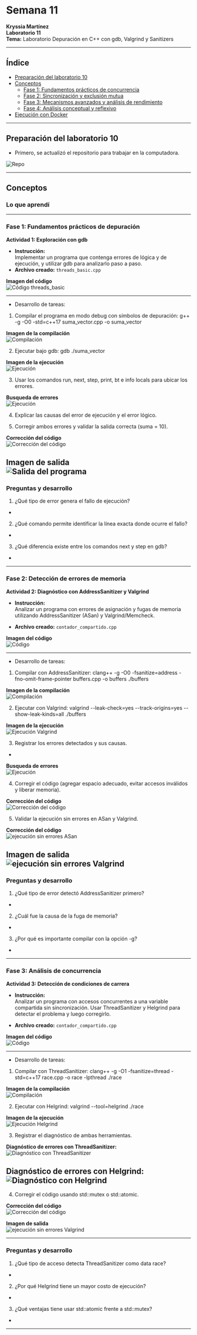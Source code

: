 # Semana 11  
**Kryssia Martínez**  
**Laboratorio 11**  
**Tema:** Laboratorio Depuración en C++ con gdb, Valgrind y Sanitizers 

---

## Índice
- [Preparación del laboratorio 10](#preparación-del-laboratorio-10)
- [Conceptos](#conceptos)
  - [Fase 1: Fundamentos prácticos de concurrencia](#fase-1-fundamentos-prácticos-de-concurrencia)
  - [Fase 2: Sincronización y exclusión mutua](#fase-2-sincronización-y-exclusión-mutua)
  - [Fase 3: Mecanismos avanzados y análisis de rendimiento](#fase-3-mecanismos-avanzados-y-análisis-de-rendimiento)
  - [Fase 4: Análisis conceptual y reflexivo](#fase-4-análisis-conceptual-y-reflexivo)
- [Ejecución con Docker](#ejecución-con-docker)

---

## Preparación del laboratorio 10

- Primero, se actualizó el repositorio para trabajar en la computadora.

![Repo](images/1.png)

---

## Conceptos

### Lo que aprendí



---

### Fase 1: Fundamentos prácticos de depuración

**Actividad 1:  Exploración con gdb**  
- **Instrucción:**  
Implementar un programa que contenga errores de lógica y de ejecución, y utilizar gdb para analizarlo paso a paso.  
- **Archivo creado:** `threads_basic.cpp`

**Imagen del código**  
![Código threads_basic](images/2.png)  

---

- Desarrollo de tareas:

1. Compilar el programa en modo debug con símbolos de depuración:
g++ -g -O0 -std=c++17 suma_vector.cpp -o suma_vector

**Imagen de la compilación**  
![Compilación](images/2.png)  

2. Ejecutar bajo gdb:
gdb ./suma_vector

**Imagen de la ejecución**  
![Ejecución](images/2.png)  

3. Usar los comandos run, next, step, print, bt e info locals para ubicar los errores.

**Busqueda de errores**  
![Ejecución](images/2.png) 


4. Explicar las causas del error de ejecución y el error lógico.


5. Corregir ambos errores y validar la salida correcta (suma = 10).

**Corrección del código**  
![Corrección del código](images/2.png) 

**Imagen de salida**  
![Salida del programa](images/3.png)
---

### Preguntas y desarrollo

1. ¿Qué tipo de error genera el fallo de ejecución?
- 

2. ¿Qué comando permite identificar la línea exacta donde ocurre el fallo?
-

3. ¿Qué diferencia existe entre los comandos next y step en gdb?
- 

---

### Fase 2:  Detección de errores de memoria

**Actividad 2: Diagnóstico con AddressSanitizer y Valgrind**  
- **Instrucción:**  
Analizar un programa con errores de asignación y fugas de memoria utilizando AddressSanitizer (ASan) y Valgrind/Memcheck.

- **Archivo creado:** `contador_compartido.cpp`

**Imagen del código**  
![Código](images/4.png)

---

- Desarrollo de tareas:

1. Compilar con AddressSanitizer:
clang++ -g -O0 -fsanitize=address -fno-omit-frame-pointer
buffers.cpp -o buffers
./buffers

**Imagen de la compilación**  
![Compilación](images/2.png)  

2. Ejecutar con Valgrind:
valgrind --leak-check=yes --track-origins=yes
--show-leak-kinds=all ./buffers

**Imagen de la ejecución**  
![Ejecución Valgrind](images/2.png)  

3. Registrar los errores detectados y sus causas.
- 

**Busqueda de errores**  
![Ejecución](images/2.png) 


4. Corregir el código (agregar espacio adecuado, evitar accesos inválidos y liberar memoria).

**Corrección del código**  
![Corrección del código](images/2.png) 

5. Validar la ejecución sin errores en ASan y Valgrind.


**Corrección del código**  
![ejecución sin errores ASan](images/2.png) 

**Imagen de salida**  
![ejecución sin errores Valgrind](images/3.png)
---

### Preguntas y desarrollo

1. ¿Qué tipo de error detectó AddressSanitizer primero?
- 

2. ¿Cuál fue la causa de la fuga de memoria?
-

3. ¿Por qué es importante compilar con la opción -g?
- 

---
### Fase 3:  Análisis de concurrencia

**Actividad 3: Detección de condiciones de carrera**  
- **Instrucción:**  
Analizar un programa con accesos concurrentes a una variable compartida sin sincronización. Usar ThreadSanitizer y Helgrind para detectar el problema y luego corregirlo.

- **Archivo creado:** `contador_compartido.cpp`

**Imagen del código**  
![Código](images/4.png)


---

- Desarrollo de tareas:

1. Compilar con ThreadSanitizer:
clang++ -g -O1 -fsanitize=thread -std=c++17 race.cpp -o
race -lpthread
./race

**Imagen de la compilación**  
![Compilación](images/2.png)  

2. Ejecutar con Helgrind:
valgrind --tool=helgrind ./race

**Imagen de la ejecución**  
![Ejecución Helgrind](images/2.png)  

3. Registrar el diagnóstico de ambas herramientas.

**Diagnóstico de errores con ThreadSanitizer:**  
![Diagnóstico con ThreadSanitizer](images/2.png) 

**Diagnóstico de errores con Helgrind:**  
![Diagnóstico con Helgrind](images/2.png)
- 

4. Corregir el código usando std::mutex o std::atomic<int>.

**Corrección del código**  
![Corrección del código](images/2.png) 

**Imagen de salida**  
![ejecución sin errores Valgrind](images/3.png)

---

### Preguntas y desarrollo

1. ¿Qué tipo de acceso detecta ThreadSanitizer como data race?
-

2. ¿Por qué Helgrind tiene un mayor costo de ejecución?
-

3. ¿Qué ventajas tiene usar std::atomic frente a std::mutex?
-

---






